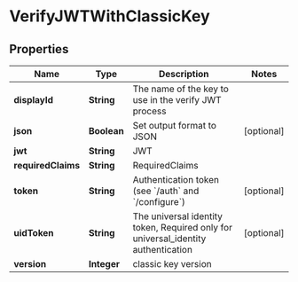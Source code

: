 

# VerifyJWTWithClassicKey

## Properties

Name | Type | Description | Notes
------------ | ------------- | ------------- | -------------
**displayId** | **String** | The name of the key to use in the verify JWT process | 
**json** | **Boolean** | Set output format to JSON |  [optional]
**jwt** | **String** | JWT | 
**requiredClaims** | **String** | RequiredClaims | 
**token** | **String** | Authentication token (see &#x60;/auth&#x60; and &#x60;/configure&#x60;) |  [optional]
**uidToken** | **String** | The universal identity token, Required only for universal_identity authentication |  [optional]
**version** | **Integer** | classic key version | 



